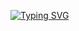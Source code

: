 [![Typing SVG](https://readme-typing-svg.demolab.com?font=Nunito&weight=20&size=35&pause=1000&color=FF3670&center=true&vCenter=true&width=900&height=120&lines=Welcome+to+my+Github+Profile!;I'm+Sebastian)](https://git.io/typing-svg)

